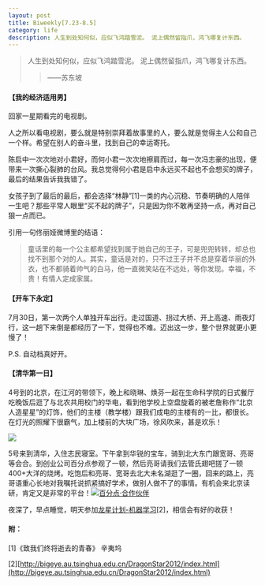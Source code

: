 ```yaml
---
layout: post
title: Biweekly[7.23-8.5]
category: life
description: 人生到处知何似，应似飞鸿踏雪泥。 泥上偶然留指爪，鸿飞哪复计东西。
---
```

<blockquote>人生到处知何似，应似飞鸿踏雪泥。 泥上偶然留指爪，鸿飞哪复计东西。

> 
> ——苏东坡
> 
> 
</blockquote>




#### 【我的经济适用男】


回家一星期看完的电视剧。

人之所以看电视剧，要么就是特别崇拜着故事里的人，要么就是觉得主人公和自己一个样。希望在别人的奋斗里，找到自己的幸运寄托。

陈启中一次次地对小君好，而何小君一次次地擦肩而过，每一次冯志豪的出现，便带来一次撕心裂肺的台风。我总觉得何小君是启中永远买不起也不会想买的牌子，最后的结果告诉我我错了。

女孩子到了最后的最后，都会选择“林静”[1]一类的内心沉稳、节奏明确的人陪伴一生吧？那些平常人眼里“买不起的牌子”，只是因为你不敢再坚持一点，再对自己狠一点而已。

引用一句佟丽娅微博里的结语：


<blockquote>童话里的每一个公主都希望找到属于她自己的王子，可是兜兜转转，却总也找不到那个对的人。其实，童话是对的，只不过王子并不总是穿着华丽的外衣，也不都骑着帅气的白马，他一直微笑站在不远处，等你发现。幸福，不贵！有情人定成家属。</blockquote>




#### 【开车下永定】


7月30日，第一次两个人单独开车出行。走过国道、拐过大桥、开上高速、雨夜灯行，这一趟下来倒是都经历了一下，觉得也不难。迈出这一步，整个世界就更小更慢了！

P.S. 自动档真好开。


#### 【清华第一日】


4号到的北京，在江河的带领下，晚上和晓琳、焕芬一起在生命科学院的日式餐厅吃晚饭后逛了与北农共用校门的华电，看到他学校上空盘旋着的被老詹称作“北京人造星星”的灯饰，他们的主楼（教学楼）跟我们成电的主楼有的一比，都很长。在灯光的照耀下很霸气，加上楼前的大块广场，徐风吹来，甚是欢乐！

[![](http://www.wytk2008.net/wordpress/wp-content/uploads/2012/08/IMG_20120804_200549-1024x768.jpg)](http://www.wytk2008.net/wordpress/wp-content/uploads/2012/08/IMG_20120804_200549.jpg)

5号来到清华，入住志民寝室。下午拿到华锐的宝车，骑到北大东门跟宽哥、亮哥等会合。到创业公司百分点参观了一顿，然后亮哥请我们去管氏翅吧搓了一顿400+大洋的烧烤。吃饱后和亮哥、宽哥去北大未名湖逛了一圈，回来的路上，亮哥语重心长地对我嘱托说抓紧搞好学术，做别人做不了的事情。有机会来北京读研，肯定又是非常的平台！[![百分点·合作伙伴](http://www.wytk2008.net/wordpress/wp-content/uploads/2012/08/IMG_20120805_172755-1024x768.jpg)](http://www.wytk2008.net/wordpress/wp-content/uploads/2012/08/IMG_20120805_172755.jpg)

夜深了，早点睡觉，明天参加[龙星计划-机器学习](http://bigeye.au.tsinghua.edu.cn/DragonStar2012/index.html)[2]，相信会有好的收获！


#### 附：


[1]《致我们终将逝去的青春》 辛夷坞

[2][http://bigeye.au.tsinghua.edu.cn/DragonStar2012/index.html](http://bigeye.au.tsinghua.edu.cn/DragonStar2012/index.html)
